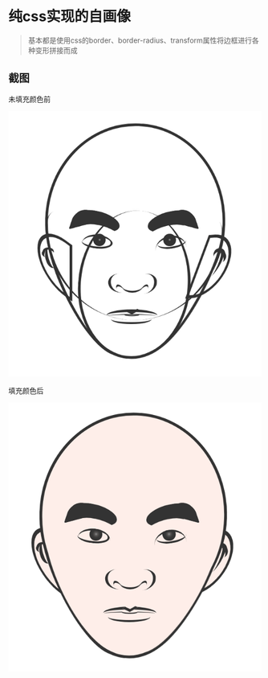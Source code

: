 # 纯css实现的自画像
> 基本都是使用css的border、border-radius、transform属性将边框进行各种变形拼接而成

## 截图

未填充颜色前

![](https://github.com/QQOQ/css-photo/blob/main/demo2.png)

填充颜色后

![](https://github.com/QQOQ/css-photo/blob/main/demo1.png)
